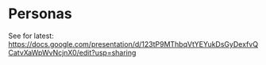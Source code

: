 # Personas

See for latest: https://docs.google.com/presentation/d/123tP9MThbqVtYEYukDsGyDexfvQCatvXaWpWvNcjnX0/edit?usp=sharing